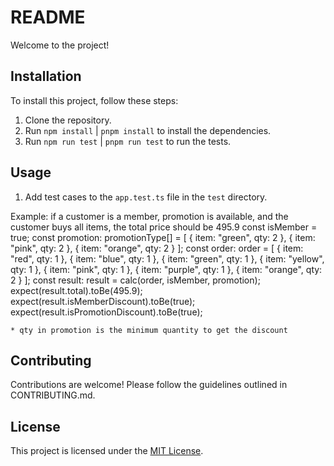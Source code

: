 # README

Welcome to the project!

## Installation

To install this project, follow these steps:

1. Clone the repository.
2. Run `npm install` | `pnpm install` to install the dependencies.
3. Run `npm run test` | `pnpm run test` to run the tests.

## Usage

1. Add test cases to the `app.test.ts` file in the `test` directory.

Example:
if a customer is a member, promotion is available, and the customer buys all items, the total price should be 495.9
const isMember = true;
const promotion: promotionType[] = [ { item: "green", qty: 2 }, { item: "pink", qty: 2 }, { item: "orange", qty: 2 } ];
const order: order = [ { item: "red", qty: 1 }, { item: "blue", qty: 1 }, { item: "green", qty: 1 }, { item: "yellow", qty: 1 }, { item: "pink", qty: 1 }, { item: "purple", qty: 1 }, { item: "orange", qty: 2 } ];
const result: result = calc(order, isMember, promotion);
expect(result.total).toBe(495.9);
expect(result.isMemberDiscount).toBe(true);
expect(result.isPromotionDiscount).toBe(true);

`* qty in promotion is the minimum quantity to get the discount`

## Contributing

Contributions are welcome! Please follow the guidelines outlined in CONTRIBUTING.md.

## License

This project is licensed under the [MIT License](LICENSE).
